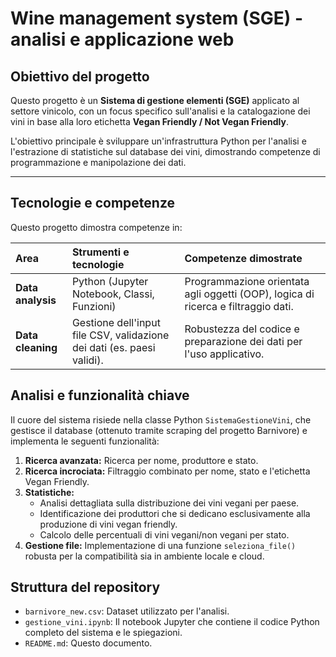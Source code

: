 # Wine management system (SGE) - analisi e applicazione web

## Obiettivo del progetto

Questo progetto è un **Sistema di gestione elementi (SGE)** applicato al settore vinicolo, con un focus specifico sull'analisi e la catalogazione dei vini in base alla loro etichetta **Vegan Friendly / Not Vegan Friendly**.

L'obiettivo principale è sviluppare un'infrastruttura Python per l'analisi e l'estrazione di statistiche sul database dei vini, dimostrando competenze di programmazione e manipolazione dei dati.

---

## Tecnologie e competenze

Questo progetto dimostra competenze in:

| Area | Strumenti e tecnologie | Competenze dimostrate |
| :--- | :--- | :--- |
| **Data analysis** | Python (Jupyter Notebook, Classi, Funzioni) | Programmazione orientata agli oggetti (OOP), logica di ricerca e filtraggio dati. |
| **Data cleaning** | Gestione dell'input file CSV, validazione dei dati (es. paesi validi). | Robustezza del codice e preparazione dei dati per l'uso applicativo. |

## Analisi e funzionalità chiave

Il cuore del sistema risiede nella classe Python `SistemaGestioneVini`, che gestisce il database (ottenuto tramite scraping del progetto Barnivore) e implementa le seguenti funzionalità:

1.  **Ricerca avanzata:** Ricerca per nome, produttore e stato.
2.  **Ricerca incrociata:** Filtraggio combinato per nome, stato e l'etichetta Vegan Friendly.
3.  **Statistiche:**
    *   Analisi dettagliata sulla distribuzione dei vini vegani per paese.
    *   Identificazione dei produttori che si dedicano esclusivamente alla produzione di vini vegan friendly.
    *   Calcolo delle percentuali di vini vegani/non vegani per stato.
4.  **Gestione file:** Implementazione di una funzione `seleziona_file()` robusta per la compatibilità sia in ambiente locale e cloud.

## Struttura del repository

*   `barnivore_new.csv`: Dataset utilizzato per l'analisi.
*   `gestione_vini.ipynb`: Il notebook Jupyter che contiene il codice Python completo del sistema e le spiegazioni.
*   `README.md`: Questo documento.
